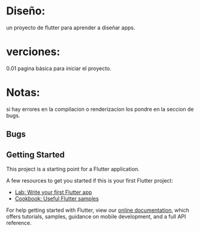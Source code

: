 # Diseño:

un proyecto de flutter para aprender a diseñar apps.

# verciones:
0.01 pagina básica para iniciar el proyecto.

# Notas:

si hay errores en la compilacion o renderizacion los pondre en la seccion de bugs.

## Bugs

## Getting Started

This project is a starting point for a Flutter application.

A few resources to get you started if this is your first Flutter project:

- [Lab: Write your first Flutter app](https://flutter.dev/docs/get-started/codelab)
- [Cookbook: Useful Flutter samples](https://flutter.dev/docs/cookbook)

For help getting started with Flutter, view our
[online documentation](https://flutter.dev/docs), which offers tutorials,
samples, guidance on mobile development, and a full API reference.
